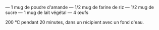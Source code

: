 ﻿— 1 mug de poudre d'amande
— 1/2 mug de farine de riz
— 1/2 mug de sucre
— 1 mug de lait végétal
— 4 œufs

200 °C pendant 20 minutes, dans un récipient avec un fond d'eau.